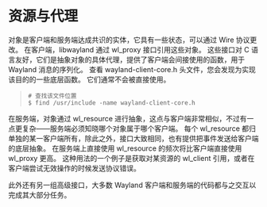 # 资源与代理

对象是客户端和服务端达成共识的实体，它具有一些状态，可以通过 Wire 协议更改。
在客户端，libwayland 通过 wl_proxy 接口引用这些对象。
这些接口对 C 语言友好，它们是抽象对象的具体代理，提供了客户端会间接使用的函数，用于 Wayland 消息的序列化。
查看 wayland-client-core.h 头文件，您会发现为实现该目的的一些底层函数。
它们通常不会被直接使用。

> ```shell
> # 查找该文件位置
> $ find /usr/include -name wayland-client-core.h
> ```

在服务端，对象通过 wl_resource 进行抽象，这点与客户端非常相似，不过有一点更复杂——服务端必须知晓哪个对象属于哪个客户端。
每个 wl_resource 都归单独的某一客户端所有，除此之外，接口大致相同，也有提供把事件发送给客户端的底层抽象。
在服务端上直接使用 wl_resource 的频次将比客户端直接使用 wl_proxy 更高。
这种用法的一个例子是获取对某资源的 wl_client 引用，或者在客户端尝试无效操作的时候发送协议错误。

此外还有另一组高级接口，大多数 Wayland 客户端和服务端的代码都与之交互以完成其大部分任务。

